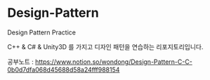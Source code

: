 # Design-Pattern
Design Pattern Practice


C++ & C# & Unity3D 를 가지고 디자인 패턴을 연습하는 리포지토리입니다.

공부노트 : https://www.notion.so/wondong/Design-Pattern-C-C-0b0d7dfa068d45688d58a24fff988154

